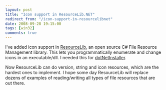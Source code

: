 ```yaml
---
layout: post
title: "Icon support in ResourceLib.NET"
redirect_from: "/icon-support-in-resourcelibnet"
date: 2008-09-28 19:15:00
tags: [win32]
comments: true
---
```

I've added icon support in [ResourceLib](https://github.com/dblock/resourcelib), an open source C# File Resource Management library. This lets you programmatically enumerate and change icons in an executable/dll. I needed this for [dotNetInstaller](https://github.com/dblock/dotnetinstaller).

Now ResourceLib can do version, string and icon resources, which are the hardest ones to implement. I hope some day ResourceLib will replace dozens of examples of reading/writing all types of file resources that are out there.


